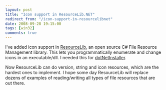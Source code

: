 ```yaml
---
layout: post
title: "Icon support in ResourceLib.NET"
redirect_from: "/icon-support-in-resourcelibnet"
date: 2008-09-28 19:15:00
tags: [win32]
comments: true
---
```

I've added icon support in [ResourceLib](https://github.com/dblock/resourcelib), an open source C# File Resource Management library. This lets you programmatically enumerate and change icons in an executable/dll. I needed this for [dotNetInstaller](https://github.com/dblock/dotnetinstaller).

Now ResourceLib can do version, string and icon resources, which are the hardest ones to implement. I hope some day ResourceLib will replace dozens of examples of reading/writing all types of file resources that are out there.


